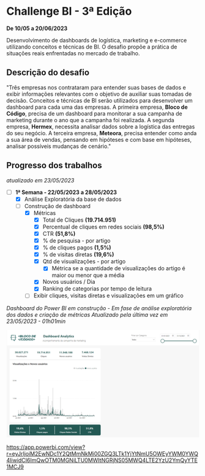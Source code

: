 # Challenge BI - 3ª Edição

**De 10/05 a 20/06/2023**

Desenvolvimento de dashboards de logística, marketing e e-commerce utilizando conceitos e técnicas de BI.
O desafio propõe a prática de situações reais enfrentadas no mercado de trabalho. 

## Descrição do desafio

"Três empresas nos contrataram para entender suas bases de dados e exibir informações relevantes com o objetivo de auxiliar suas tomadas de decisão.
Conceitos e técnicas de BI serão utilizados para desenvolver um dashboard para cada uma das empresas.
A primeira empresa, **Bloco de Código**, precisa de um dashboard para monitorar a sua campanha de marketing durante o ano que a campanha foi realizada.
A segunda empresa, **Hermex**, necessita analisar dados sobre a logística das entregas do seu negócio.
A terceira empresa, **Meteora**, precisa entender como anda a sua área de vendas, pensando em hipóteses e com base em hipóteses, analisar possíveis mudanças de cenário."

## Progresso dos trabalhos
*atualizado em 23/05/2023*

- [ ] **1ª Semana - 22/05/2023 a 28/05/2023**
  - [x] Análise Exploratória da base de dados
  - [ ] Construção de dashboard 
    - [x] Métricas
      - [x] Total de Cliques **(19.714.951)**
      - [x] Percentual de cliques em redes sociais **(98,5%)**
      - [x] CTR **(51,8%)**
      - [x] % de pesquisa - por artigo
      - [x] % de cliques pagos **(1,5%)**
      - [x] % de visitas diretas **(19,6%)**
      - [x] Qtd de visualizações - por artigo
        - [x] Métrica se a quantidade de visualizações do artigo é maior ou menor que a média
      - [x] Novos usuários / Dia
      - [x] Ranking de categorias por tempo de leitura
    - [ ] Exibir cliques, visitas diretas e visualizações em um gráfico

*Dashboard do Power BI em construção - Em fase de análise exploratória dos dados e criação de métricas*
*Atualizado pela última vez em 23/05/2023 - 01h01min*

![Ultima atualização](https://github.com/willyferreira/Alura_Challenge_BI_3/blob/2f4826156df56cecba9662b8c85f8e0729e53095/bloco_de_codigo/dashboard_v2023_05_2023_1.png)

 https://app.powerbi.com/view?r=eyJrIjoiM2EwNDc1Y2QtMmNkMi00ZGQ3LTk1YjYtNmU5OWEyYWM0YWQ4IiwidCI6ImQwOTM0MGNiLTU0MWItNGRjNS05MWQ4LTE2YzU2YmQyYTE1MCJ9
